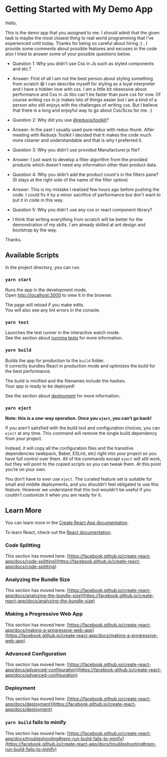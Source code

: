 # Getting Started with My Demo App

Hello. 

This is the demo app that you assigned to me. I should admit that the given task is maybe the most closest thing to real world programming that I've experienced until today. Thanks for being so careful about hiring :) . I provide some comments about possible features and excuses in the code also I tried to answer some of your possible questions below.

- Question 1: Why you didn't use Css in Js such as styled components and etc.? 
- Answer: First of all I am not the best person about styling something from scratch :smile: I can describe myself for styling as a loyal interpreter and I have a hidden love with css. I am a little bit obsessive about performance and Css in Js libs can't be faster than pure css for now. Of course writing css in js makes lots of things easier but I am a kind of a person who still enjoys with the challenges of writing css. But I believe that there is a long and enjoyful way to go about Css/Scss for me. :)

- Question 2: Why did you use [@reduxjs/toolkit](https://redux-toolkit.js.org/)?
- Answer: In the past I usually used pure redux with redux-thunk. After meeting with Reduxjs Toolkit I decided that it makes the code much more cleaner and understandable and that is why I preferred it.

- Question 3: Why you didn't use provided Manufacturer.js file?
- Answer: I just want to develop a filter algorithm from the provided products which doesn't need any information other than product data.

- Question 4: Why you didn't add the product count's in the filters pane? (It stays at the right side of the name of the filter option)
- Answer: This is my mistake I realized few hours ago before pushing the code. I could fix it by a minor sacrifice of performance but don't want to put it in code in this way.

- Question 5: Why you didn't use any css or react component library?
- I think that writing everything from scratch will be better for the demonstration of my skills. I am already skilled at ant design and bootstrap by the way.

Thanks.

## Available Scripts

In the project directory, you can run:

### `yarn start`

Runs the app in the development mode.\
Open [http://localhost:3000](http://localhost:3000) to view it in the browser.

The page will reload if you make edits.\
You will also see any lint errors in the console.

### `yarn test`

Launches the test runner in the interactive watch mode.\
See the section about [running tests](https://facebook.github.io/create-react-app/docs/running-tests) for more information.

### `yarn build`

Builds the app for production to the `build` folder.\
It correctly bundles React in production mode and optimizes the build for the best performance.

The build is minified and the filenames include the hashes.\
Your app is ready to be deployed!

See the section about [deployment](https://facebook.github.io/create-react-app/docs/deployment) for more information.

### `yarn eject`

**Note: this is a one-way operation. Once you `eject`, you can’t go back!**

If you aren’t satisfied with the build tool and configuration choices, you can `eject` at any time. This command will remove the single build dependency from your project.

Instead, it will copy all the configuration files and the transitive dependencies (webpack, Babel, ESLint, etc) right into your project so you have full control over them. All of the commands except `eject` will still work, but they will point to the copied scripts so you can tweak them. At this point you’re on your own.

You don’t have to ever use `eject`. The curated feature set is suitable for small and middle deployments, and you shouldn’t feel obligated to use this feature. However we understand that this tool wouldn’t be useful if you couldn’t customize it when you are ready for it.

## Learn More

You can learn more in the [Create React App documentation](https://facebook.github.io/create-react-app/docs/getting-started).

To learn React, check out the [React documentation](https://reactjs.org/).

### Code Splitting

This section has moved here: [https://facebook.github.io/create-react-app/docs/code-splitting](https://facebook.github.io/create-react-app/docs/code-splitting)

### Analyzing the Bundle Size

This section has moved here: [https://facebook.github.io/create-react-app/docs/analyzing-the-bundle-size](https://facebook.github.io/create-react-app/docs/analyzing-the-bundle-size)

### Making a Progressive Web App

This section has moved here: [https://facebook.github.io/create-react-app/docs/making-a-progressive-web-app](https://facebook.github.io/create-react-app/docs/making-a-progressive-web-app)

### Advanced Configuration

This section has moved here: [https://facebook.github.io/create-react-app/docs/advanced-configuration](https://facebook.github.io/create-react-app/docs/advanced-configuration)

### Deployment

This section has moved here: [https://facebook.github.io/create-react-app/docs/deployment](https://facebook.github.io/create-react-app/docs/deployment)

### `yarn build` fails to minify

This section has moved here: [https://facebook.github.io/create-react-app/docs/troubleshooting#npm-run-build-fails-to-minify](https://facebook.github.io/create-react-app/docs/troubleshooting#npm-run-build-fails-to-minify)
